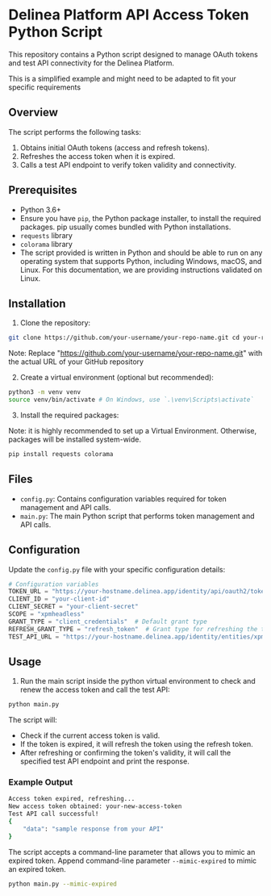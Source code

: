 # Delinea Platform API Access Token Python Script

This repository contains a Python script designed to manage OAuth tokens and test API connectivity for the Delinea Platform.

This is a simplified example and might need to be adapted to fit your specific requirements

## Overview

The script performs the following tasks:
1. Obtains initial OAuth tokens (access and refresh tokens).
2. Refreshes the access token when it is expired.
3. Calls a test API endpoint to verify token validity and connectivity.



## Prerequisites
- Python 3.6+
- Ensure you have `pip`, the Python package installer, to install the required packages. pip usually comes bundled with Python installations.
- `requests` library 
- `colorama` library
- The script provided is written in Python and should be able to run on any operating system that supports Python, including Windows, macOS, and Linux. For this documentation, we are providing instructions validated on Linux.


## Installation

1. Clone the repository:

``` bash
git clone https://github.com/your-username/your-repo-name.git cd your-repo-name
```

Note: Replace "https://github.com/your-username/your-repo-name.git" with the actual URL of your GitHub repository

2. Create a virtual environment (optional but recommended):
``` bash
python3 -m venv venv
source venv/bin/activate # On Windows, use `.\venv\Scripts\activate`
```

3. Install the required packages:

Note: it is highly recommended to set up a Virtual Environment. Otherwise, packages will be installed system-wide. 

``` bash
pip install requests colorama
```

## Files

- `config.py`: Contains configuration variables required for token management and API calls.
- `main.py`: The main Python script that performs token management and API calls.

## Configuration

Update the `config.py` file with your specific configuration details:

```python
# Configuration variables
TOKEN_URL = "https://your-hostname.delinea.app/identity/api/oauth2/token/xpmplatform"
CLIENT_ID = "your-client-id"
CLIENT_SECRET = "your-client-secret"
SCOPE = "xpmheadless"  
GRANT_TYPE = "client_credentials"  # Default grant type
REFRESH_GRANT_TYPE = "refresh_token"  # Grant type for refreshing the token
TEST_API_URL = "https://your-hostname.delinea.app/identity/entities/xpmusers?detail=true"  # Test API endpoint
```

## Usage

1. Run the main script inside the python virtual environment to check and renew the access token and call the test API:

``` bash
python main.py
 ```

The script will:

- Check if the current access token is valid.
- If the token is expired, it will refresh the token using the refresh token.
- After refreshing or confirming the token's validity, it will call the specified test API endpoint and print the response.

### Example Output

``` bash
Access token expired, refreshing...
New access token obtained: your-new-access-token
Test API call successful!
{
    "data": "sample response from your API"
}
```

The script accepts a command-line parameter that allows you to mimic an expired token. Append command-line parameter `--mimic-expired` to mimic an expired token.

```bash
python main.py --mimic-expired
```
